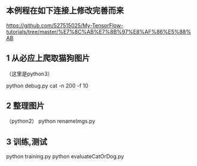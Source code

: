 ## 本例程在如下连接上修改完善而来
https://github.com/527515025/My-TensorFlow-tutorials/tree/master/%E7%8C%AB%E7%8B%97%E8%AF%86%E5%88%AB

## 1 从必应上爬取猫狗图片

（这里是python3）

python debug.py cat -n 200 -f 10


## 2 整理图片
（python2）
python renameImgs.py

## 3 训练,测试
python training.py
python evaluateCatOrDog.py

